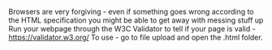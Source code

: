 Browsers are very forgiving - even if something goes wrong according to the HTML specification you might be able to get away with messing stuff up
Run your webpage through the W3C Validator to tell if your page is valid - https://validator.w3.org/
To use - go to file upload and open the .html folder.
